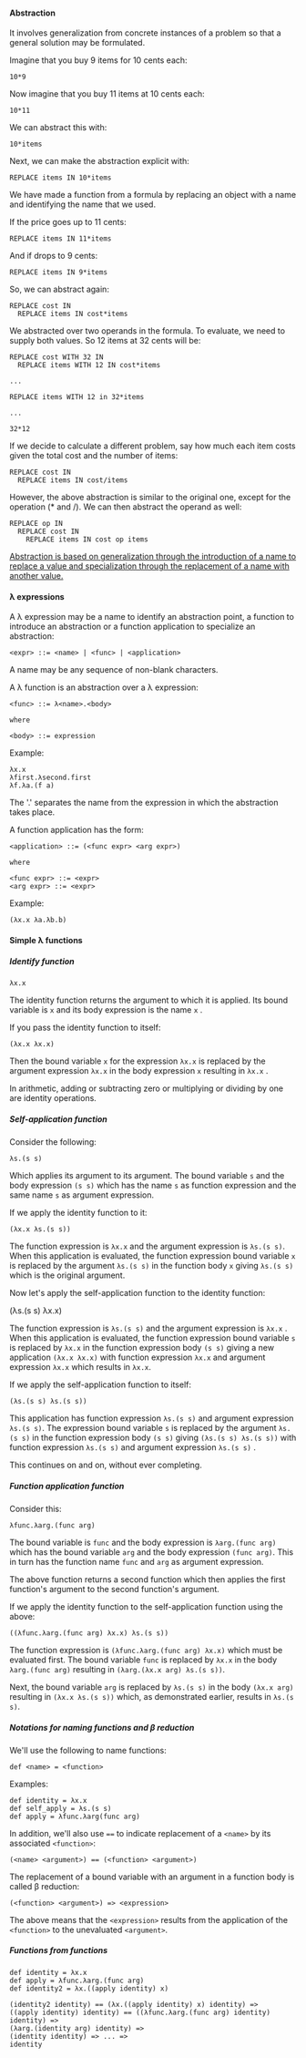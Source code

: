#### Abstraction

It involves generalization from concrete instances of a problem so that a general solution may be formulated.

Imagine that you buy 9 items for 10 cents each:

```
10*9
```

Now imagine that you buy 11 items at 10 cents each:

```
10*11
```

We can abstract this with:

```
10*items
```

Next, we can make the abstraction explicit with:

```
REPLACE items IN 10*items
```

We have made a function from a formula by replacing an object with a name and identifying the name that we used.

If the price goes up to 11 cents:

```
REPLACE items IN 11*items
```

And if drops to 9 cents:

```
REPLACE items IN 9*items
```

So, we can abstract again:

```
REPLACE cost IN
  REPLACE items IN cost*items
```

We abstracted over two operands in the formula. To evaluate, we need to supply both values. So 12 items at 32 cents will be:

```
REPLACE cost WITH 32 IN
  REPLACE items WITH 12 IN cost*items

...

REPLACE items WITH 12 in 32*items

...

32*12
```

If we decide to calculate a different problem, say how much each item costs given the total cost and the number of items:

```
REPLACE cost IN
  REPLACE items IN cost/items
```

However, the above abstraction is similar to the original one, except for the operation (* and /). We can then abstract the operand as well:

```
REPLACE op IN
  REPLACE cost IN
    REPLACE items IN cost op items
```

<u>Abstraction is based on generalization through the introduction of a name to replace a value and specialization through the replacement of a name with another value.</u>

#### λ expressions

A λ expression may be a name to identify an abstraction point, a function to introduce an abstraction or a function application to specialize an abstraction:

```
<expr> ::= <name> | <func> | <application>
```

A name may be any sequence of non-blank characters.

A λ function is an abstraction over a λ expression:

```
<func> ::= λ<name>.<body>

where

<body> ::= expression
```

Example:

```
λx.x
λfirst.λsecond.first
λf.λa.(f a)
```

The '.' separates the name from the expression in which the abstraction takes place.

A function application has the form:

```
<application> ::= (<func expr> <arg expr>)

where

<func expr> ::= <expr>
<arg expr> ::= <expr>
```

Example:

```
(λx.x λa.λb.b)
```

#### Simple λ functions

##### Identify function

```
λx.x
```

The identity function returns the argument to which it is applied. Its bound variable is `x` and its body expression is the name `x` .

If you pass the identity function to itself:

```
(λx.x λx.x)
```

Then the bound variable `x` for the expression `λx.x` is replaced by the argument expression `λx.x` in the body expression `x` resulting in `λx.x` .

In arithmetic, adding or subtracting zero or multiplying or dividing by one are identity operations.

##### Self-application function

Consider the following:

```
λs.(s s)
```

Which applies its argument to its argument. The bound variable `s` and the body expression `(s s)` which has the name `s` as function expression and the same name `s` as argument expression.

If we apply the identity function to it:

```
(λx.x λs.(s s))
```

The function expression is `λx.x` and the argument expression is `λs.(s s)`. When this application is evaluated, the function expression bound variable `x` is replaced by the argument `λs.(s s)` in the function body `x` giving `λs.(s s)` which is the original argument.

Now let's apply the self-application function to the identity function:

(λs.(s s) λx.x)

The function expression is `λs.(s s)` and the argument expression is `λx.x` . When this application is evaluated, the function expression bound variable `s` is replaced by `λx.x` in the function expression body `(s s)` giving a new application `(λx.x λx.x)` with function expression `λx.x` and argument expression `λx.x` which results in `λx.x`.

If we apply the self-application function to itself:

```
(λs.(s s) λs.(s s))
```

This application has function expression `λs.(s s)` and argument expression `λs.(s s)`. The expression bound variable `s` is replaced by the argument `λs.(s s)` in the function expression body `(s s)` giving `(λs.(s s) λs.(s s))` with function expression `λs.(s s)` and argument expression `λs.(s s)` . 

This continues on and on, without ever completing.

##### Function application function

Consider this:

```
λfunc.λarg.(func arg)
```

The bound variable is `func` and the body expression is `λarg.(func arg)` which has the bound variable `arg` and the body expression `(func arg)`. This in turn has the function name `func` and `arg` as argument expression.

The above function returns a second function which then applies the first function's argument to the second function's argument.

If we apply the identity function to the self-application function using the above:

```
((λfunc.λarg.(func arg) λx.x) λs.(s s))
```

The function expression is `(λfunc.λarg.(func arg) λx.x)` which must be evaluated first. The bound variable `func` is replaced by `λx.x` in the body `λarg.(func arg)`  resulting in `(λarg.(λx.x arg) λs.(s s))`. 

Next, the bound variable `arg` is replaced by `λs.(s s)` in the body `(λx.x arg)` resulting in `(λx.x λs.(s s))` which, as demonstrated earlier, results in `λs.(s s)`.

##### Notations for naming functions and **β** reduction

We'll use the following to name functions:

```
def <name> = <function>
```

Examples:

```
def identity = λx.x
def self_apply = λs.(s s)
def apply = λfunc.λarg(func arg)
```

In addition, we'll also use `==` to indicate replacement of a `<name>` by its associated `<function>`:

```
(<name> <argument>) == (<function> <argument>)
```

The replacement of a bound variable with an argument in a function body is called β reduction:

```
(<function> <argument>) => <expression>
```

The above means that the `<expression>` results from the application of the `<function>` to the unevaluated `<argument>`.

##### Functions from functions

```
def identity = λx.x
def apply = λfunc.λarg.(func arg)
def identity2 = λx.((apply identity) x)

(identity2 identity) == (λx.((apply identity) x) identity) =>
((apply identity) identity) == ((λfunc.λarg.(func arg) identity) identity) =>
(λarg.(identity arg) identity) =>
(identity identity) => ... =>
identity
```


